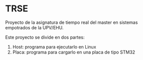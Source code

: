 # TRSE

Proyecto de la asignatura de tiempo real del master en sistemas empotrados de la UPV/EHU.

Este proyecto se divide en dos partes:

1. Host: programa para ejecutarlo en Linux
2. Placa: programa para cargarlo en una placa de tipo STM32
